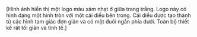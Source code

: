 [Hình ảnh hiển thị một logo màu xám nhạt ở giữa trang trắng. Logo này có hình dạng một hình tròn với một cái diều bên trong. Cái diều được tạo thành từ các hình tam giác đơn giản và có một đuôi ngắn phía dưới. Toàn bộ thiết kế rất tối giản và tinh tế.]